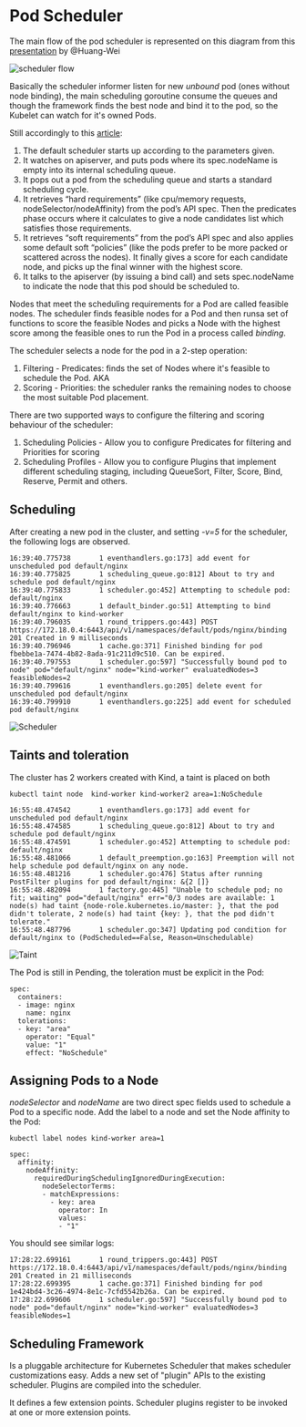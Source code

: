 # Pod Scheduler

The main flow of the pod scheduler is represented on this diagram from this [presentation](https://videos.cncf.io/search/scheduler/video/rym-44Co2Js) by @Huang-Wei

![scheduler flow](images/scheduler-flow.png)

Basically the scheduler informer listen for new *unbound* pod (ones without node binding), the main scheduling 
goroutine consume the queues and though the framework finds the best node and bind it to the pod, so the Kubelet
can watch for it's owned Pods.

Still accordingly to this [article](https://developer.ibm.com/technologies/containers/articles/creating-a-custom-kube-scheduler):

1. The default scheduler starts up according to the parameters given.
2. It watches on apiserver, and puts pods where its spec.nodeName
 is empty into its internal scheduling queue.
3. It pops out a pod from the scheduling queue and starts a standard scheduling cycle.
4. It retrieves “hard requirements” (like cpu/memory requests, 
 nodeSelector/nodeAffinity) from the pod’s API spec. Then the predicates phase occurs
 where it calculates to give a node candidates list which satisfies those requirements.
5. It retrieves “soft requirements” from the pod’s API spec and also applies some default soft “policies” (like the pods prefer to be more packed or scattered across the nodes). It finally gives a score for each candidate node, and picks up the final winner with the highest score.
6. It talks to the apiserver (by issuing a bind call) and sets spec.nodeName to indicate 
 the node that this pod should be scheduled to.


Nodes that meet the scheduling requirements for a Pod are called feasible nodes. The scheduler finds feasible nodes
for a Pod and then runsa set of functions to score the feasible Nodes and picks a Node with the highest score among
the feasible ones to run the Pod in a process called *binding*.

The scheduler selects a node for the pod in a 2-step operation:

1. Filtering - Predicates: finds the set of Nodes where it's feasible to schedule the Pod. AKA  
2. Scoring - Priorities: the scheduler ranks the remaining nodes to choose the most suitable Pod placement.

There are two supported ways to configure the filtering and scoring behaviour of the scheduler:

1. Scheduling Policies - Allow you to configure Predicates for filtering and Priorities for scoring
2. Scheduling Profiles - Allow you to configure Plugins that implement different scheduling staging, including
QueueSort, Filter, Score, Bind, Reserve, Permit and others.


## Scheduling

After creating a new pod in the cluster, and setting *-v=5* for the scheduler,
the following logs are observed.

```
16:39:40.775738       1 eventhandlers.go:173] add event for unscheduled pod default/nginx
16:39:40.775825       1 scheduling_queue.go:812] About to try and schedule pod default/nginx
16:39:40.775833       1 scheduler.go:452] Attempting to schedule pod: default/nginx
16:39:40.776663       1 default_binder.go:51] Attempting to bind default/nginx to kind-worker
16:39:40.796035       1 round_trippers.go:443] POST https://172.18.0.4:6443/api/v1/namespaces/default/pods/nginx/binding 201 Created in 9 milliseconds
16:39:40.796946       1 cache.go:371] Finished binding for pod fbebbe1a-7474-4b82-8ada-91c211d9c510. Can be expired.
16:39:40.797553       1 scheduler.go:597] "Successfully bound pod to node" pod="default/nginx" node="kind-worker" evaluatedNodes=3 feasibleNodes=2
16:39:40.799616       1 eventhandlers.go:205] delete event for unscheduled pod default/nginx
16:39:40.799910       1 eventhandlers.go:225] add event for scheduled pod default/nginx
```

![Scheduler](images/scheduler.png)

## Taints and toleration

The cluster has 2 workers created with Kind, a taint is placed on both
```
kubectl taint node  kind-worker kind-worker2 area=1:NoSchedule
```

```
16:55:48.474542       1 eventhandlers.go:173] add event for unscheduled pod default/nginx
16:55:48.474585       1 scheduling_queue.go:812] About to try and schedule pod default/nginx
16:55:48.474591       1 scheduler.go:452] Attempting to schedule pod: default/nginx
16:55:48.481066       1 default_preemption.go:163] Preemption will not help schedule pod default/nginx on any node.
16:55:48.481216       1 scheduler.go:476] Status after running PostFilter plugins for pod default/nginx: &{2 []}
16:55:48.482094       1 factory.go:445] "Unable to schedule pod; no fit; waiting" pod="default/nginx" err="0/3 nodes are available: 1 node(s) had taint {node-role.kubernetes.io/master: }, that the pod didn't tolerate, 2 node(s) had taint {key: }, that the pod didn't tolerate."
16:55:48.487796       1 scheduler.go:347] Updating pod condition for default/nginx to (PodScheduled==False, Reason=Unschedulable)
```

![Taint](images/taint.png)

The Pod is still in Pending, the toleration must be explicit in the Pod:

```
spec:
  containers:
  - image: nginx
    name: nginx
  tolerations:
  - key: "area"
    operator: "Equal"
    value: "1"
    effect: "NoSchedule"
```

## Assigning Pods to a Node

*nodeSelector* and *nodeName* are two direct spec fields used to schedule a Pod to a specific
node. Add the label to a node and set the Node affinity to the Pod:

```
kubectl label nodes kind-worker area=1

spec:
  affinity:
    nodeAffinity:
      requiredDuringSchedulingIgnoredDuringExecution:
        nodeSelectorTerms:
        - matchExpressions:
          - key: area
            operator: In
            values:
            - "1"
```

You should see similar logs:

```
17:28:22.699161       1 round_trippers.go:443] POST https://172.18.0.4:6443/api/v1/namespaces/default/pods/nginx/binding 201 Created in 21 milliseconds
17:28:22.699395       1 cache.go:371] Finished binding for pod 1e424bd4-3c26-4974-8e1c-7cfd5542b26a. Can be expired.
17:28:22.699606       1 scheduler.go:597] "Successfully bound pod to node" pod="default/nginx" node="kind-worker" evaluatedNodes=3 feasibleNodes=1
```

## Scheduling Framework

Is a pluggable architecture for Kubernetes Scheduler that makes scheduler customizations easy. Adds a new set
of "plugin" APIs to the existing scheduler. Plugins are compiled into the scheduler.

It defines a few extension points. Scheduler plugins register to be invoked at one or more extension points.

